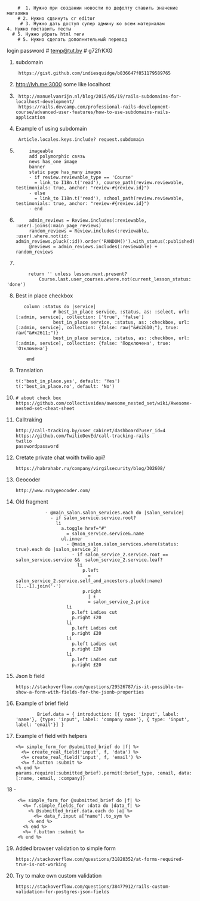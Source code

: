         #  1. Нужно при создании новости по дефолту ставить значение магазина
        # 2. Нужно сдвинуть cr editor
         # 3. Нужно дать доступ супер админу ко всем материалам 
    4. Нужно поставить тесты
      # 5. Нужно убрать html теги 
        # 5. Нужно сделать дополнительный перевод



login 
password
        # temp@tut.by
        # g72frKXG
1. subdomain 
        
        https://gist.github.com/indiesquidge/b836647f851179589765
2. http://lvh.me:3000 some like localhost
3. 
        http://manuelvanrijn.nl/blog/2015/05/19/rails-subdomains-for-localhost-development/
        https://rails.devcamp.com/professional-rails-development-course/advanced-user-features/how-to-use-subdomains-rails-application
        
4. Example of using subdomain
        
        Article.locales.keys.include? request.subdomain
5. 
            imageable 
            add polymorphic связь 
            news has_one image
            banner
            static page has_many images
            - if review.reviewable_type == 'Course'
              = link_to I18n.t('read'), course_path(review.reviewable, testimonials: true, anchor: "review-#{review.id}")
            - else
              = link_to I18n.t('read'), school_path(review.reviewable, testimonials: true, anchor: "review-#{review.id}")
            - end
6. 
            admin_reviews = Review.includes(:reviewable, :user).joins(:main_page_reviews)
            random_reviews = Review.includes(:reviewable, :user).where.not(id:                   admin_reviews.pluck(:id)).order('RANDOM()').with_status(:published).limit(4)
            @reviews = admin_reviews.includes(:reviewable) + random_reviews 
7. 
                
            return '' unless lesson.next.present?
                Course.last.user_courses.where.not(current_lesson_status: 'done')
8.  Best in place checkbox 
           
           column :status do |service|
                      # best_in_place service, :status, as: :select, url: [:admin, service], collection: ['true', 'false']
                      best_in_place service, :status, as: :checkbox, url: [:admin, service], collection: {false: raw("&#x2610;"), true: raw("&#x2611;")}
                      best_in_place service, :status, as: :checkbox, url: [:admin, service], collection: {false: 'Подключена', true: 'Отключена'} 

            end
9.  Translation 
        
        t(:'best_in_place.yes', default: 'Yes')
        t(:'best_in_place.no', default: 'No')
            
10. 
        # about check box
        https://github.com/collectiveidea/awesome_nested_set/wiki/Awesome-nested-set-cheat-sheet

11. Calltraking 
        
        http://call-tracking.by/user_cabinet/dashboard?user_id=4
        https://github.com/TwilioDevEd/call-tracking-rails
        twilio 
        passwordpassword
12. Cretate private chat woith twilio api?
        
        https://habrahabr.ru/company/virgilsecurity/blog/302608/
13. Geocoder

        http://www.rubygeocoder.com/
14.  Old fragment

                    - @main_salon.salon_services.each do |salon_service|
                      - if salon_service.service.root?
                        li
                          a.toggle href="#"
                            = salon_service.service&.name
                          ul.inner
                            - @main_salon.salon_services.where(status: true).each do |salon_service_2|
                              - if salon_service_2.service.root == salon_service.service &&  salon_service_2.service.leaf?
                                li
                                  p.left
                                    = salon_service_2.service.self_and_ancestors.pluck(:name)[1..-1].join('-')
                                  p.right
                                    | £
                                    = salon_service_2.price 
                            li
                              p.left Ladies cut
                              p.right £20
                            li
                              p.left Ladies cut
                              p.right £20
                            li
                              p.left Ladies cut
                              p.right £20
                            li
                              p.left Ladies cut
                              p.right £20 
15. Json b field
        
        https://stackoverflow.com/questions/29526787/is-it-possible-to-show-a-form-with-fields-for-the-jsonb-properties
16. Example of brief field

                Brief.data = { introduction: [{ type: 'input', label: 'name'}, {type: 'input', label: 'company name'}, { type: 'input', label: 'email'}] }
17. Example of field with helpers
        
        <%= simple_form_for @submitted_brief do |f| %>
          <%= create_real_field('input', f, 'data') %>
          <%= create_real_field('input', f, 'email') %>
          <%= f.button :submit %>
        <% end %>
        params.require(:submitted_brief).permit(:brief_type, :email, data: [:name, :email, :company])
18 - 

        <%= simple_form_for @submitted_brief do |f| %>
          <%= f.simple_fields_for :data do |data_f| %>
            <% @submitted_brief.data.each do |a| %>
              <%= data_f.input a["name"].to_sym %>   
            <% end %>       
          <% end %>
          <%= f.button :submit %>
        <% end %>
19. Added browser validation to simple form
        
        https://stackoverflow.com/questions/31820352/at-forms-required-true-is-not-working
20. Try to make own custom validation 

        https://stackoverflow.com/questions/38477912/rails-custom-validation-for-postgres-json-fields
